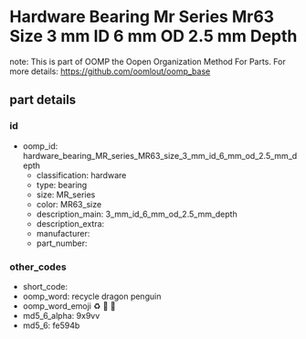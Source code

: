 # Hardware Bearing Mr Series Mr63 Size 3 mm ID 6 mm OD 2.5 mm Depth  

note: This is part of OOMP the Oopen Organization Method For Parts. For more details: https://github.com/oomlout/oomp_base

##  part details





### id
* oomp_id: hardware_bearing_MR_series_MR63_size_3_mm_id_6_mm_od_2.5_mm_depth
  * classification: hardware
  * type: bearing
  * size: MR_series
  * color: MR63_size
  * description_main: 3_mm_id_6_mm_od_2.5_mm_depth
  * description_extra: 
  * manufacturer: 
  * part_number: 

### other_codes
* short_code: 
* oomp_word: recycle dragon penguin
* oomp_word_emoji :recycle: :dragon: :penguin:
* md5_6_alpha: 9x9vv
* md5_6: fe594b